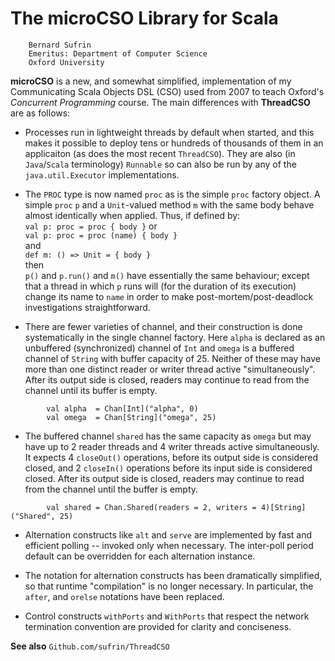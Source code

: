 

# The microCSO Library for Scala

        Bernard Sufrin
        Emeritus: Department of Computer Science
        Oxford University

**microCSO** is a  new, and somewhat simplified, implementation
of my Communicating Scala Objects DSL (CSO) used from 2007 to teach
Oxford's  *Concurrent Programming* course. The main differences with **ThreadCSO**
are as follows:

   *  Processes run in lightweight threads
   by default when started, and this makes it possible to deploy tens or hundreds
   of thousands of them in an applicaiton (as does the most recent
   `ThreadCSO`). They are also (in `Java`/`Scala` terminology)
   `Runnable` so can also be run by any of the `java.util.Executor`
   implementations.

   *  The `PROC` type is now named `proc` as is the simple `proc` factory
   object. A simple `proc` `p` and a `Unit`-valued method `m`
   with the same body behave almost identically when applied.
   Thus, if defined by:\
   `val p: proc = proc { body }` or\
   `val p: proc = proc (name) { body }`\
   and\
   `def m: () => Unit = { body }` \
   then\
   `p()` and `p.run()` and `m()` have essentially the same
   behaviour; except that a thread in which `p` runs will
   (for the duration of its execution) change its name to `name` in
   order to make post-mortem/post-deadlock investigations
   straightforward.

  *  There are fewer varieties of channel, and their construction is
  done systematically in the single channel factory. Here `alpha`
  is declared as an unbuffered (synchronized) channel of `Int` and
  `omega` is a buffered channel of `String` with buffer capacity
  of 25. Neither of these may have more than one distinct
  reader or writer thread active "simultaneously". After its output side
  is closed, readers
  may continue to read from the channel until its buffer is empty.
````
        val alpha  = Chan[Int]("alpha", 0)
        val omega  = Chan[String]("omega", 25)
````
  * The buffered channel `shared` has the same capacity as `omega`
  but may have up to 2 reader threads and 4 writer threads active
  simultaneously. It expects
  4 `closeOut()` operations, before its output side is
  considered closed, and 2 `closeIn()` operations before its input side
  is considered closed. After its output side is closed, readers
  may continue to read from the channel until the buffer is empty.
````
        val shared = Chan.Shared(readers = 2, writers = 4)[String]("Shared", 25)
````
  *  Alternation constructs like `alt` and `serve` are implemented
  by fast and efficient polling -- invoked only when necessary. The
  inter-poll period default can be overridden for each alternation
  instance.

  *  The notation for alternation constructs has been dramatically
  simplified, so that runtime "compilation" is no longer necessary.
  In particular, the `after`, and `orelse` notations have been replaced.

  *  Control constructs `withPorts` and `WithPorts` that respect the network
  termination convention are provided for clarity and conciseness.
  

**See also** `Github.com/sufrin/ThreadCSO`

